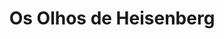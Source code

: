 ---
Numero: 388
title: Os Olhos de Heisenberg
Autor: Frank Herbert
Co-autor: 
Ano-de-Publicacao: 1989
Titulo-original: The Eyes of Heisenberg
Tradutor: Eduardo Saló
Co-tradutor: 
Ano-de-edicao: 1966
alias: Frank-Herbert
Autor2-alias: 
Tradutor1-alias: Eduardo-Salo
Tradutor2-alias: 
Titulo-link: 388-Os-Olhos-de-Heisenberg
Capa: 
pags: 
Capa-link: 
---